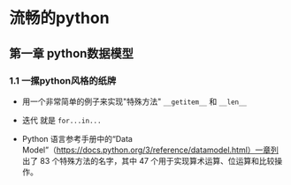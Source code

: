 # 流畅的python

## 第一章 python数据模型

### 1.1 一摞python风格的纸牌

+ 用一个非常简单的例子来实现"特殊方法" `__getitem__` 和 `__len__`

+ 迭代 就是 `for...in...`

+ Python 语言参考手册中的“Data Model”（https://docs.python.org/3/reference/datamodel.html）一章列 出了 83 个特殊方法的名字，其中 47 个用于实现算术运算、位运算和比较操作。

